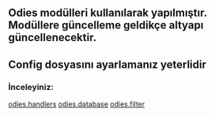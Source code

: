 ## Odies modülleri kullanılarak yapılmıştır. Modüllere güncelleme geldikçe altyapı güncellenecektir.

## Config dosyasını ayarlamanız yeterlidir

### İnceleyiniz:

[odies.handlers](https://www.npmjs.com/package/odies.handlers)
[odies.database](https://www.npmjs.com/package/odies.database)
[odies.filter](https://www.npmjs.com/package/odies.filter)
